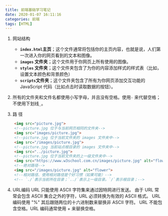 ```yaml
---
title: 前端基础学习笔记
date: 2020-01-07 16:11:16
categories: 前端
tags: [HTML]
---
```

1. 网站结构
   - **`index.html`主页**；这个文件通常将包括你的主页内容，也就是说，人们第一次进入你的网页看到的文本和图像。
   - **`images` 文件夹**；这个文件用于你网页上所有使用的图像。
   - **`styles` 文件夹**；这个文件夹包含了为你的内容添加样式的样式表（比如，设置文本颜色和背景颜色）
   - **`scripts`文件夹**；这个文件夹包含了所有为你网页添加交互功能的 JavaScript 代码（比如点击时读取数据的按钮）。

2. 所有的文件夹和文件名都使用小写字母，并且没有空格。使用`-` 来代替空格；不使用下划线`_`。

3. 路 径

```html 路径详细解释
    <img src="picture.jpg">
    <!--picture.jpg 位于与当前网页相同的文件夹-->
    <img src="images/picture.jpg">
    <!--picture.jpg 位于当前文件夹的 images 文件夹中-->
    <img src="/images/picture.jpg">
    <!--picture.jpg 当前站点根目录的 images 文件夹中-->
    <img src="../picture.jpg">
    <!--picture.jpg 位于当前文件夹的上一级文件夹中-->
    <img src="https://www.w3school.com.cn/images/picture.jpg" alt="flower">
    <!--绝对路径-->
    <img src="/images/picture.jpg" alt="flower">
    <!--相对路径、使用相对路径是个好习惯（如果可能）-->
    <!-- `./`表示当前所在目录；`../`表示上一级目录。`/`表示根目录；-->
```

4. URL编码
URL 只能使用 ASCII 字符集来通过因特网进行发送。
由于 URL 常常会包含 ASCII 集合之外的字符，URL 必须转换为有效的 ASCII 格式。
URL 编码使用 "%" 其后跟随两位的十六进制数来替换非 ASCII 字符。
URL 不能包含空格。URL 编码通常使用 + 来替换空格。
